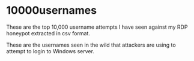 # 10000usernames
These are the top 10,000 username attempts I have seen against my RDP honeypot extracted in csv format.  

These are the usernames seen in the wild that attackers are using to attempt to login to Windows server.
